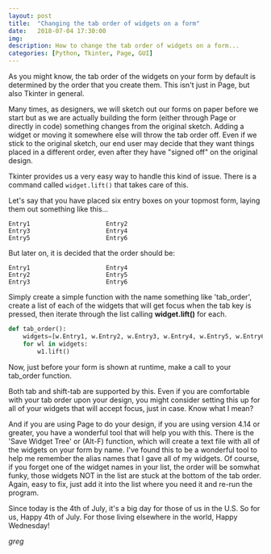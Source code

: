 ```yaml
---
layout: post
title:  "Changing the tab order of widgets on a form"
date:   2018-07-04 17:30:00
img:
description: How to change the tab order of widgets on a form...
categories: [Python, Tkinter, Page, GUI]
---
```


As you might know, the tab order of the widgets on your form by default is determined by the order that you create them.  This isn't just in Page, but also Tkinter in general.

Many times, as designers, we will sketch out our forms on paper before we start but as we are actually building the form (either through Page or directly in code) something changes from the original sketch.  Adding a widget or moving it somewhere else will throw the tab order off.  Even if we stick to the original sketch, our end user may decide that they want things placed in a different order, even after they have "signed off" on the original design.

Tkinter provides us a very easy way to handle this kind of issue.  There is a command called `widget.lift()` that takes care of this.

Let's say that you have placed six entry boxes on your topmost form, laying them out something like this...

    Entry1                     Entry2
    Entry3                     Entry4
    Entry5                     Entry6
    
But later on, it is decided that the order should be:

    Entry1                     Entry4
    Entry2                     Entry5
    Entry3                     Entry6

Simply create a simple function with the name something like 'tab_order', create a list of each of the widgets that will get focus when the tab key is pressed, then iterate through the list calling  **widget.lift()** for each.

```python
def tab_order():
    widgets=[w.Entry1, w.Entry2, w.Entry3, w.Entry4, w.Entry5, w.Entry6]
    for wl in widgets:
        w1.lift()
```
Now, just before your form is shown at runtime, make a call to your tab_order function.

Both tab and shift-tab are supported by this.  Even if you are comfortable with your tab order upon your design, you might consider setting this up for all of your widgets that will accept focus, just in case.  Know what I mean?

And if you are using Page to do your design, if you are using version 4.14 or greater, you have a wonderful tool that will help you with this.  There is the 'Save Widget Tree' or (Alt-F) function, which will create a text file with all of the widgets on your form by name.  I've found this to be a wonderful tool to help me remember the alias names that I gave all of my widgets.  Of course, if you forget one of the widget names in your list, the order will be somwhat funky, those widgets NOT in the list are stuck at the bottom of the tab order.  Again, easy to fix, just add it into the list where you need it and re-run the program.

Since today is the 4th of July, it's a big day for those of us in the U.S.  So for us, Happy 4th of July.  For those living elsewhere in the world, Happy Wednesday!

_greg_